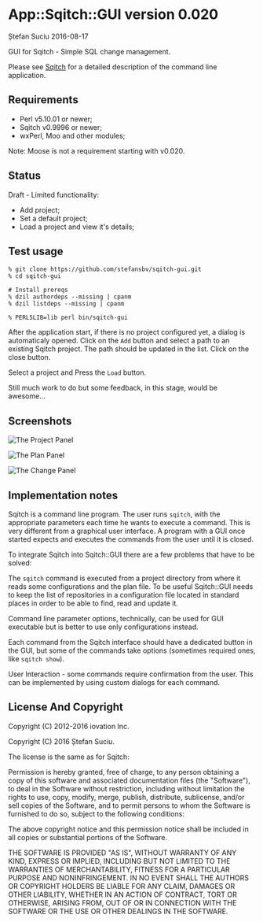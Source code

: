 App::Sqitch::GUI version 0.020
==============================
Ștefan Suciu
2016-08-17

GUI for Sqitch - Simple SQL change management.

Please see [Sqitch](http://sqitch.org) for a detailed description of the
command line application.


Requirements
------------

- Perl v5.10.01 or newer;
- Sqitch v0.9996 or newer;
- wxPerl, Moo and other modules;

Note: Moose is not a requirement starting with v0.020.


Status
------

Draft - Limited functionality:

- Add project;
- Set a default project;
- Load a project and view it's details;


Test usage
----------

    % git clone https://github.com/stefansbv/sqitch-gui.git
    % cd sqitch-gui

    # Install prereqs
    % dzil authordeps --missing | cpanm
    % dzil listdeps --missing | cpanm

    % PERL5LIB=lib perl bin/sqitch-gui

After the application start, if there is no project configured yet, a
dialog is automaticaly opened.  Click on the `Add` button and select a
path to an existing Sqitch project.  The path should be updated in the
list.  Click on the close button.

Select a project and Press the `Load` button.

Still much work to do but some feedback, in this stage, would be
awesome...

Screenshots
-----------

![The Project Panel](https://raw.githubusercontent.com/stefansbv/sqitch-gui/master/images/sqitch-gui-1.png)

![The Plan Panel](https://raw.githubusercontent.com/stefansbv/sqitch-gui/master/images/sqitch-gui-2.png)

![The Change Panel](https://raw.githubusercontent.com/stefansbv/sqitch-gui/master/images/sqitch-gui-3.png)

Implementation notes
--------------------

Sqitch is a command line program.  The user runs `sqitch`, with the
appropriate parameters each time he wants to execute a command.  This
is very different from a graphical user interface.  A program with a
GUI once started expects and executes the commands from the user until
it is closed.

To integrate Sqitch into Sqitch::GUI there are a few problems that
have to be solved:

The `sqitch` command is executed from a project directory from
where it reads some configurations and the plan file.  To be useful
Sqitch::GUI needs to keep the list of repositories in a configuration
file located in standard places in order to be able to find, read and
update it.

Command line parameter options, technically, can be used for GUI
executable but is better to use only configurations instead.

Each command from the Sqitch interface should have a dedicated button
in the GUI, but some of the commands take options (sometimes required
ones, like `sqitch show`).

User Interaction - some commands require confirmation from the user.
This can be implemented by using custom dialogs for each command.


License And Copyright
---------------------

Copyright (C) 2012-2016 iovation Inc.

Copyright (C) 2016 Ștefan Suciu.

The license is the same as for Sqitch:

Permission is hereby granted, free of charge, to any person obtaining
a copy of this software and associated documentation files (the
"Software"), to deal in the Software without restriction, including
without limitation the rights to use, copy, modify, merge, publish,
distribute, sublicense, and/or sell copies of the Software, and to
permit persons to whom the Software is furnished to do so, subject to
the following conditions:

The above copyright notice and this permission notice shall be
included in all copies or substantial portions of the Software.

THE SOFTWARE IS PROVIDED "AS IS", WITHOUT WARRANTY OF ANY KIND,
EXPRESS OR IMPLIED, INCLUDING BUT NOT LIMITED TO THE WARRANTIES OF
MERCHANTABILITY, FITNESS FOR A PARTICULAR PURPOSE AND
NONINFRINGEMENT. IN NO EVENT SHALL THE AUTHORS OR COPYRIGHT HOLDERS BE
LIABLE FOR ANY CLAIM, DAMAGES OR OTHER LIABILITY, WHETHER IN AN ACTION
OF CONTRACT, TORT OR OTHERWISE, ARISING FROM, OUT OF OR IN CONNECTION
WITH THE SOFTWARE OR THE USE OR OTHER DEALINGS IN THE SOFTWARE.
